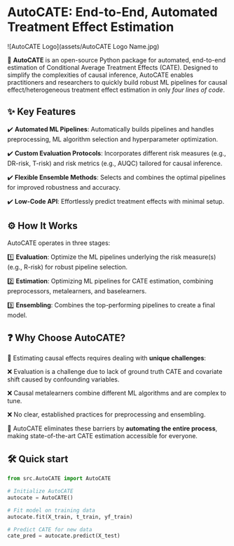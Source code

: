 # AutoCATE: End-to-End, Automated Treatment Effect Estimation

![AutoCATE Logo](assets/AutoCATE Logo Name.jpg)

🚀 **AutoCATE** is an open-source Python package for automated, end-to-end estimation of Conditional Average Treatment Effects (CATE). Designed to simplify the complexities of causal inference, AutoCATE enables practitioners and researchers to quickly build robust ML pipelines for causal effect/heterogeneous treatment effect estimation in only *four lines of code*.

## ✨ Key Features
✔️ **Automated ML Pipelines**: Automatically builds pipelines and handles preprocessing, ML algorithm selection and hyperparameter optimization.

✔️ **Custom Evaluation Protocols**: Incorporates different risk measures (e.g., DR-risk, T-risk) and risk metrics (e.g., AUQC) tailored for causal inference.

✔️ **Flexible Ensemble Methods**: Selects and combines the optimal pipelines for improved robustness and accuracy.

✔️ **Low-Code API**: Effortlessly predict treatment effects with minimal setup.

## ⚙️ How It Works
AutoCATE operates in three stages:

1️⃣ **Evaluation**: Optimize the ML pipelines underlying the risk measure(s) (e.g., R-risk) for robust pipeline selection.

2️⃣ **Estimation**: Optimizing ML pipelines for CATE estimation, combining preprocessors, metalearners, and baselearners. 

3️⃣ **Ensembling**: Combines the top-performing pipelines to create a final model. 

## ❓ Why Choose AutoCATE?

🚨 Estimating causal effects requires dealing with **unique challenges**:

❌ Evaluation is a challenge due to lack of ground truth CATE and covariate shift caused by confounding variables.

❌ Causal metalearners combine different ML algorithms and are complex to tune.

❌ No clear, established practices for preprocessing and ensembling.

🎯 AutoCATE eliminates these barriers by **automating the entire process**, making state-of-the-art CATE estimation accessible for everyone.

## 🛠 Quick start

```python
from src.AutoCATE import AutoCATE

# Initialize AutoCATE
autocate = AutoCATE()

# Fit model on training data
autocate.fit(X_train, t_train, yf_train)

# Predict CATE for new data
cate_pred = autocate.predict(X_test)
```
